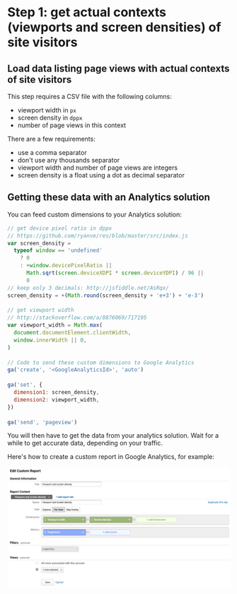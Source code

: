 # Step 1: get actual contexts (viewports and screen densities) of site visitors

## Load data listing page views with actual contexts of site visitors

This step requires a CSV file with the following columns:

- viewport width in `px`
- screen density in `dppx`
- number of page views in this context

There are a few requirements:

- use a comma separator
- don't use any thousands separator
- viewport width and number of page views are integers
- screen density is a float using a dot as decimal separator

## Getting these data with an Analytics solution

You can feed custom dimensions to your Analytics solution:

```javascript
// get device pixel ratio in dppx
// https://github.com/ryanve/res/blob/master/src/index.js
var screen_density =
  typeof window == 'undefined'
    ? 0
    : +window.devicePixelRatio ||
      Math.sqrt(screen.deviceXDPI * screen.deviceYDPI) / 96 ||
      0
// keep only 3 decimals: http://jsfiddle.net/AsRqx/
screen_density = +(Math.round(screen_density + 'e+3') + 'e-3')

// get viewport width
// http://stackoverflow.com/a/8876069/717195
var viewport_width = Math.max(
  document.documentElement.clientWidth,
  window.innerWidth || 0,
)

// Code to send these custom dimensions to Google Analytics
ga('create', '<GoogleAnalyticsId>', 'auto')

ga('set', {
  dimension1: screen_density,
  dimension2: viewport_width,
})

ga('send', 'pageview')
```

You will then have to get the data from your analytics solution. Wait for a while to get accurate data, depending on your traffic.

Here's how to create a custom report in Google Analytics, for example:

![Creating a custom report in Google Analytics](google-analytics-custom-report.png)
